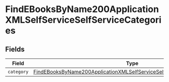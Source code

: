 # FindEBooksByName200ApplicationXMLSelfServiceSelfServiceCategories


## Fields

| Field                                                                                                                                                                             | Type                                                                                                                                                                              | Required                                                                                                                                                                          | Description                                                                                                                                                                       |
| --------------------------------------------------------------------------------------------------------------------------------------------------------------------------------- | --------------------------------------------------------------------------------------------------------------------------------------------------------------------------------- | --------------------------------------------------------------------------------------------------------------------------------------------------------------------------------- | --------------------------------------------------------------------------------------------------------------------------------------------------------------------------------- |
| `category`                                                                                                                                                                        | [FindEBooksByName200ApplicationXMLSelfServiceSelfServiceCategoriesCategory](../../models/operations/findebooksbyname200applicationxmlselfserviceselfservicecategoriescategory.md) | :heavy_minus_sign:                                                                                                                                                                | N/A                                                                                                                                                                               |